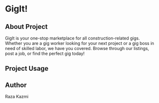 # GigIt!

## About Project
GigIt is your one-stop marketplace for all construction-related gigs. Whether you are a gig worker looking for your next project or a gig boss in need of skilled labor, we have you covered. Browse through our listings, post a job, or find the perfect gig today!

## Project Usage

## Author
Raza Kazmi
